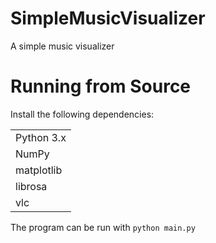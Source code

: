 SimpleMusicVisualizer
=====================

A simple music visualizer

Running from Source
===================
Install the following dependencies:
<table>
<tr><td>Python 3.x</td></tr>
<tr><td>NumPy</td></tr>
<tr><td>matplotlib</td></tr>
<tr><td>librosa</td></tr>
<tr><td>vlc</td></tr>
</table>

The program can be run with `python main.py`
